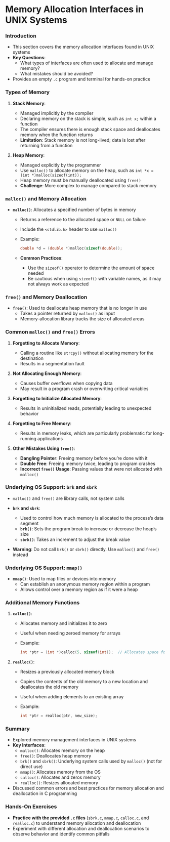 # Memory Allocation Interfaces in UNIX Systems

### Introduction

- This section covers the memory allocation interfaces found in UNIX systems
- **Key Questions**:
  - What types of interfaces are often used to allocate and manage memory?
  - What mistakes should be avoided?
- Provides an empty `.c` program and terminal for hands-on practice

### Types of Memory

1. **Stack Memory**:

   - Managed implicitly by the compiler
   - Declaring memory on the stack is simple, such as `int x;` within a function
   - The compiler ensures there is enough stack space and deallocates memory when the function returns
   - **Limitation**: Stack memory is not long-lived; data is lost after returning from a function

2. **Heap Memory**:
   - Managed explicitly by the programmer
   - Use `malloc()` to allocate memory on the heap, such as `int *x = (int *)malloc(sizeof(int));`
   - Heap memory must be manually deallocated using `free()`
   - **Challenge**: More complex to manage compared to stack memory

### `malloc()` and Memory Allocation

- **`malloc()`**: Allocates a specified number of bytes in memory

  - Returns a reference to the allocated space or `NULL` on failure
  - Include the `<stdlib.h>` header to use `malloc()`
  - Example:

    ```c
    double *d = (double *)malloc(sizeof(double));
    ```

  - **Common Practices**:
    - Use the `sizeof()` operator to determine the amount of space needed
    - Be cautious when using `sizeof()` with variable names, as it may not always work as expected

### `free()` and Memory Deallocation

- **`free()`**: Used to deallocate heap memory that is no longer in use
  - Takes a pointer returned by `malloc()` as input
  - Memory-allocation library tracks the size of allocated areas

### Common `malloc()` and `free()` Errors

1. **Forgetting to Allocate Memory**:

   - Calling a routine like `strcpy()` without allocating memory for the destination
   - Results in a segmentation fault

2. **Not Allocating Enough Memory**:

   - Causes buffer overflows when copying data
   - May result in a program crash or overwriting critical variables

3. **Forgetting to Initialize Allocated Memory**:

   - Results in uninitialized reads, potentially leading to unexpected behavior

4. **Forgetting to Free Memory**:

   - Results in memory leaks, which are particularly problematic for long-running applications

5. **Other Mistakes Using `free()`**:
   - **Dangling Pointer**: Freeing memory before you’re done with it
   - **Double Free**: Freeing memory twice, leading to program crashes
   - **Incorrect `free()` Usage**: Passing values that were not allocated with `malloc()`

### Underlying OS Support: `brk` and `sbrk`

- `malloc()` and `free()` are library calls, not system calls
- **`brk` and `sbrk`**:

  - Used to control how much memory is allocated to the process’s data segment
  - **`brk()`**: Sets the program break to increase or decrease the heap’s size
  - **`sbrk()`**: Takes an increment to adjust the break value

- **Warning**: Do not call `brk()` or `sbrk()` directly. Use `malloc()` and `free()` instead

### Underlying OS Support: `mmap()`

- **`mmap()`**: Used to map files or devices into memory
  - Can establish an anonymous memory region within a program
  - Allows control over a memory region as if it were a heap

### Additional Memory Functions

1. **`calloc()`**:

   - Allocates memory and initializes it to zero
   - Useful when needing zeroed memory for arrays
   - Example:

     ```c
     int *ptr = (int *)calloc(5, sizeof(int));  // Allocates space for 5 integers
     ```

2. **`realloc()`**:

   - Resizes a previously allocated memory block
   - Copies the contents of the old memory to a new location and deallocates the old memory
   - Useful when adding elements to an existing array
   - Example:

     ```c
     int *ptr = realloc(ptr, new_size);
     ```

### Summary

- Explored memory management interfaces in UNIX systems
- **Key Interfaces**:
  - `malloc()`: Allocates memory on the heap
  - `free()`: Deallocates heap memory
  - `brk()` and `sbrk()`: Underlying system calls used by `malloc()` (not for direct use)
  - `mmap()`: Allocates memory from the OS
  - `calloc()`: Allocates and zeros memory
  - `realloc()`: Resizes allocated memory
- Discussed common errors and best practices for memory allocation and deallocation in C programming

### Hands-On Exercises

- **Practice with the provided `.c` files** (`sbrk.c`, `mmap.c`, `calloc.c`, and `realloc.c`) to understand memory allocation and deallocation
- Experiment with different allocation and deallocation scenarios to observe behavior and identify common pitfalls
